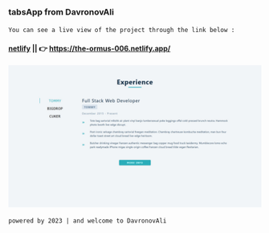 ### tabsApp from DavronovAli
`You can see a live view of the project through the link below :`
#### [netlify](https://the-ormus-006.netlify.app/) || 👉 https://the-ormus-006.netlify.app/
![reminderApp](/public/preview-img/img.jpg)

`powered by 2023 | and welcome to DavronovAli`